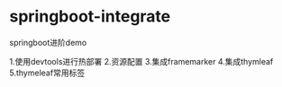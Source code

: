 # springboot-integrate
springboot进阶demo

1.使用devtools进行热部署
2.资源配置
3.集成framemarker
4.集成thymleaf
5.thymeleaf常用标签
